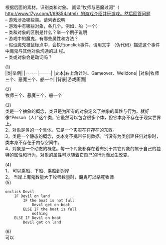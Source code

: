 根据后面的素材，识别类和对象。 阅读“牧师与恶魔过河”（ http://www.17yy.com/f/69854.html）的游戏介绍并玩游戏。然后回答问题    
– 游戏涉及哪些类。请列表说明    
– 游戏中有哪些对象，各几个。例如，船（一个）    
– 类和对象的区别是什么？举一个例子说明   
– 游戏中的魔鬼，有哪些属性和方法？   
– 假设魔鬼被鼠标点中，会执行onclick事件，请用文字 （伪代码）描述这个事件中魔鬼与其他对象沟通的过 程。  
– 类或对象会是动词吗？  

(1)   
|类|举例|
|------|------|
|文本|右上角计时、Gameover、Welldone|
|对象|牧师三个、恶魔三个、船一个|
|背景|游戏画面|  

(2)   
牧师三个、恶魔三个、船一个   

(3)    
类是一个抽象的概念，类只是为所有的对象定义了抽象的属性与行为。就好像“Person（人）”这个类，它虽然可以包含很多个体，但它本身不存在于现实世界上。   
2，对象是类的一个具体。它是一个实实在在存在的东西。   
3，类是一个静态的概念，类本身不携带任何数据。当没有为类创建任何对象时，类本身不存在于内存空间中。   
4，对象是一个动态的概念。每一个对象都存在着有别于其它对象的属于自己的独特的属性和行为。对象的属性可以随着它自己的行为而发生改变。     

(4)   
1， 可以乘船、下船、乘船到对岸   
2， 当岸上魔鬼数量大于牧师数量时，魔鬼可以杀死牧师   
(5)   
```
onclick Devil
    IF Devil on land
        IF the boat is not full
            Devil get on boat
        ELSE IF the boat is full  
            nothing
    ELSE IF Devil on boat
        Devil get on land

```

(6)    
可以


